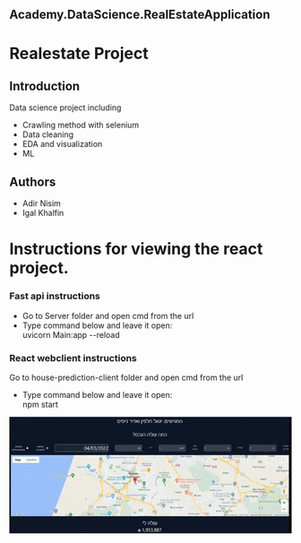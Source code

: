 ## Academy.DataScience.RealEstateApplication

# Realestate Project

## Introduction
Data science project including
* Crawling method with selenium
* Data cleaning 
* EDA and visualization
* ML


## Authors
* Adir Nisim
* Igal Khalfin



# Instructions for viewing the react project.

### Fast api instructions
* Go to Server folder and open cmd from the url 
* Type command below and leave it open:  
  uvicorn Main:app --reload

### React webclient instructions
Go to house-prediction-client folder and open cmd from the url 
* Type command below and leave it open:  
  npm start


![](Webclient.gif)
